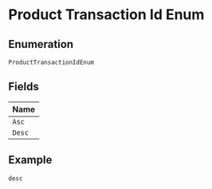 
# Product Transaction Id Enum

## Enumeration

`ProductTransactionIdEnum`

## Fields

| Name |
|  --- |
| `Asc` |
| `Desc` |

## Example

```
desc
```

